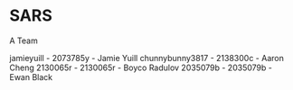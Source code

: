 # SARS
A Team

jamieyuill - 2073785y - Jamie Yuill
chunnybunny3817 - 2138300c - Aaron Cheng
2130065r - 2130065r - Boyco Radulov
2035079b - 2035079b - Ewan Black 

